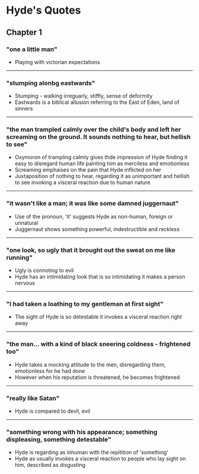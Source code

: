 # Hyde's Quotes

## Chapter 1

### "one a little man"

- Playing with victorian expectations

---

### "stumping alonbg eastwards"

- Stumping - walking irreguarly, stiffly, sense of deformity
- Eastwards is a biblical allusion referring to the East of Eden, land of sinners

---

### "the man trampled calmly over the child's body and left her screaming on the ground. It sounds nothing to hear, but hellish to see"

- Oxymoron of trampling calmly gives thde impression of Hyde finding it easy to disregard human life painting him as merciless and emotionless
- Screaming emphaises on the pain that Hyde inflicted on her
- Juxtaposition of nothing to hear, regarding it as unimportant and hellish to see invoking a visceral reaction due to human nature

---

### "it wasn't like a man; it was like some damned juggernaut"

- Use of the pronoun, 'it' suggests Hyde as non-human, foreign or unnatural
- Juggernaut shows something powerful, indestructible and reckless

---

### "one look, so ugly that it brought out the sweat on me like running"

- Ugly is connoting to evil
- Hyde has an intimidating look that is so intimidating it makes a person nervous

---

### "I had taken a loathing to my gentleman at first sight"

- The sight of Hyde is so detestable it invokes a visceral reaction right away

---

### "the man... with a kind of black sneering coldness - frightened too"

- Hyde takes a mocking attitude to the men, disregarding them, emotionless for he had done
- However when his reputation is threatened, he becomes frightened

---

### "really like Satan"

- Hyde is compared to devil, evil

---

### "something wrong with his appearance; something displeasing, something detestable"

- Hyde is regarding as inhuman with the repitition of 'something'
- Hyde as usually invokes a visceral reaction to people who lay sight on him, described as disgusting
